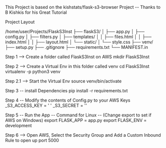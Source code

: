 This Project is based on the kishstats/flask-s3-browser Project -- Thanks to B Kishkis for his Great Tutorial

Project Layout  

/home/user/Projects/FlaskS3Inst
├── flaskS3/
│   ├── app.py
│   ├── config.py
│   ├── filters.py
│   ├── templates/
│   │   ├── files.html
│   │   ├── index.html
│   │   ├── layout.html
│   └── static/
│       └── style.css
├── venv/
├── setup.py
├── .gitignore
├── requirements.txt
└── MANIFEST.in

Step 1 --> Create a folder called FlaskS3Inst on AWS 
mkdir FlaskS3Inst

Step 2 --> Create a Virtual Env in this folder called venv
cd FlaskS3Inst
virtualenv -p python3 venv

Step 2.1 --> Start the Virtual Env
source venv/bin/activate

Step 3 -- install Dependencies
pip install -r requirements.txt

Step 4 -- Modify the contents of Config.py to your AWS Keys
_S3_ACCESS_KEY = ' '
_S3_SECRET = ''

Step 5 -- Run the App -- Command for Linux -- (Change export to set if AWS on Windows)
export FLASK_APP = app.py
export FLASK_ENV = development


Step 6 --> Open AWS, Select the Security Group and Add a Custom Inbound Rule to open up port 5000


